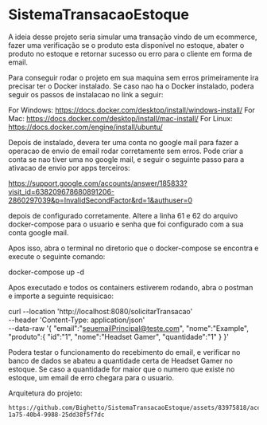 # SistemaTransacaoEstoque
A ideia desse projeto seria simular uma transação vindo de um ecommerce, fazer uma verificação se o produto esta disponível no estoque, abater o produto no estoque e retornar sucesso ou erro para o cliente em forma de email.

Para conseguir rodar o projeto em sua maquina sem erros primeiramente ira precisar ter o Docker instalado. 
Se caso nao ha o Docker instalado, podera seguir os passos de instalacao no link a seguir:

For Windows: https://docs.docker.com/desktop/install/windows-install/
For Mac: https://docs.docker.com/desktop/install/mac-install/
For Linux: https://docs.docker.com/engine/install/ubuntu/

Depois de instalado, devera ter uma conta no google mail para fazer a operacao de envio de email rodar corretamente sem erros.
Pode criar a conta se nao tiver uma no google mail, e seguir o seguinte passo para a ativacao de envio por apps terceiros:

https://support.google.com/accounts/answer/185833?visit_id=638209678680891206-2860297039&p=InvalidSecondFactor&rd=1&authuser=0

depois de configurado corretamente.
Altere a linha 61 e 62 do arquivo docker-compose para o usuario e senha que foi configurado com a sua conta google mail.

Apos isso, abra o terminal no diretorio que o docker-compose se encontra e execute o seguinte comando:

docker-compose up -d

Apos executado e todos os containers estiverem rodando, abra o postman e importe a seguinte requisicao:

curl --location 'http://localhost:8080/solicitarTransacao' \
--header 'Content-Type: application/json' \
--data-raw '{
    "email":"seuemailPrincipal@teste.com",
    "nome":"Example",
    "produto":{
        "id":"1",
        "nome":"Headset Gamer",
        "quantidade":"1"
    }
}'

Podera testar o funcionamento do recebimento do email, e verificar no banco de dados se abateu a quantidade certa de Headset Gamer no estoque. 
Se caso a quantidade for maior que o numero que existe no estoque, um email de erro chegara para o usuario.

Arquitetura do projeto:

    https://github.com/Bighetto/SistemaTransacaoEstoque/assets/83975818/acea1a6a-1a75-40b4-9988-25dd38f5f7dc
